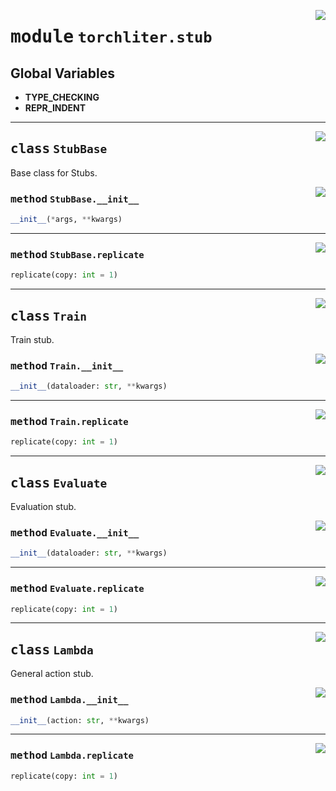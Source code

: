 <!-- markdownlint-disable -->

<a href="https://github.com/ChenchaoZhao/TorchLiter/tree/main/src/torchliter/stub.py#L0"><img align="right" style="float:right;" src="https://img.shields.io/badge/-source-cccccc?style=flat-square"></a>

# <kbd>module</kbd> `torchliter.stub`




**Global Variables**
---------------
- **TYPE_CHECKING**
- **REPR_INDENT**


---

<a href="https://github.com/ChenchaoZhao/TorchLiter/tree/main/src/torchliter/stub.py#L9"><img align="right" style="float:right;" src="https://img.shields.io/badge/-source-cccccc?style=flat-square"></a>

## <kbd>class</kbd> `StubBase`
Base class for Stubs. 

<a href="https://github.com/ChenchaoZhao/TorchLiter/tree/main/src/torchliter/stub.py#L12"><img align="right" style="float:right;" src="https://img.shields.io/badge/-source-cccccc?style=flat-square"></a>

### <kbd>method</kbd> `StubBase.__init__`

```python
__init__(*args, **kwargs)
```








---

<a href="https://github.com/ChenchaoZhao/TorchLiter/tree/main/src/torchliter/stub.py#L17"><img align="right" style="float:right;" src="https://img.shields.io/badge/-source-cccccc?style=flat-square"></a>

### <kbd>method</kbd> `StubBase.replicate`

```python
replicate(copy: int = 1)
```






---

<a href="https://github.com/ChenchaoZhao/TorchLiter/tree/main/src/torchliter/stub.py#L59"><img align="right" style="float:right;" src="https://img.shields.io/badge/-source-cccccc?style=flat-square"></a>

## <kbd>class</kbd> `Train`
Train stub. 

<a href="https://github.com/ChenchaoZhao/TorchLiter/tree/main/src/torchliter/stub.py#L62"><img align="right" style="float:right;" src="https://img.shields.io/badge/-source-cccccc?style=flat-square"></a>

### <kbd>method</kbd> `Train.__init__`

```python
__init__(dataloader: str, **kwargs)
```








---

<a href="https://github.com/ChenchaoZhao/TorchLiter/tree/main/src/torchliter/stub.py#L17"><img align="right" style="float:right;" src="https://img.shields.io/badge/-source-cccccc?style=flat-square"></a>

### <kbd>method</kbd> `Train.replicate`

```python
replicate(copy: int = 1)
```






---

<a href="https://github.com/ChenchaoZhao/TorchLiter/tree/main/src/torchliter/stub.py#L77"><img align="right" style="float:right;" src="https://img.shields.io/badge/-source-cccccc?style=flat-square"></a>

## <kbd>class</kbd> `Evaluate`
Evaluation stub. 

<a href="https://github.com/ChenchaoZhao/TorchLiter/tree/main/src/torchliter/stub.py#L80"><img align="right" style="float:right;" src="https://img.shields.io/badge/-source-cccccc?style=flat-square"></a>

### <kbd>method</kbd> `Evaluate.__init__`

```python
__init__(dataloader: str, **kwargs)
```








---

<a href="https://github.com/ChenchaoZhao/TorchLiter/tree/main/src/torchliter/stub.py#L17"><img align="right" style="float:right;" src="https://img.shields.io/badge/-source-cccccc?style=flat-square"></a>

### <kbd>method</kbd> `Evaluate.replicate`

```python
replicate(copy: int = 1)
```






---

<a href="https://github.com/ChenchaoZhao/TorchLiter/tree/main/src/torchliter/stub.py#L94"><img align="right" style="float:right;" src="https://img.shields.io/badge/-source-cccccc?style=flat-square"></a>

## <kbd>class</kbd> `Lambda`
General action stub. 

<a href="https://github.com/ChenchaoZhao/TorchLiter/tree/main/src/torchliter/stub.py#L97"><img align="right" style="float:right;" src="https://img.shields.io/badge/-source-cccccc?style=flat-square"></a>

### <kbd>method</kbd> `Lambda.__init__`

```python
__init__(action: str, **kwargs)
```








---

<a href="https://github.com/ChenchaoZhao/TorchLiter/tree/main/src/torchliter/stub.py#L17"><img align="right" style="float:right;" src="https://img.shields.io/badge/-source-cccccc?style=flat-square"></a>

### <kbd>method</kbd> `Lambda.replicate`

```python
replicate(copy: int = 1)
```






